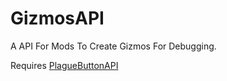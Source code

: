 # GizmosAPI
A API For Mods To Create Gizmos For Debugging.

Requires [PlagueButtonAPI](https://github.com/PlagueVRC/PlagueButtonAPI)
